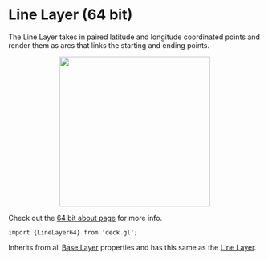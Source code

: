 # Line Layer (64 bit)

The Line Layer takes in paired latitude and longitude coordinated points and
render them as arcs that links the starting and ending points.

<div align="center">
  <img height="300" src="https://github.com/uber/deck.gl/raw/dev/demo/src/static/images/demo-thumb-line.jpg" />
</div>

Check out the [64 bit about page](/docs/64-bits.md) for more info.

    import {LineLayer64} from 'deck.gl';

Inherits from all [Base Layer](/docs/layers/base-layer.md) properties and has
this same as the [Line Layer](/docs/layers/line-layer.md).
